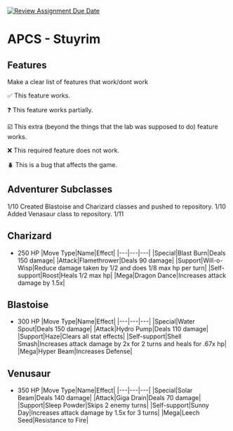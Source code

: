 [![Review Assignment Due Date](https://classroom.github.com/assets/deadline-readme-button-22041afd0340ce965d47ae6ef1cefeee28c7c493a6346c4f15d667ab976d596c.svg)](https://classroom.github.com/a/KprAwj1n)
# APCS - Stuyrim

## Features

Make a clear list of features that work/dont work

:white_check_mark: This feature works.

:question: This feature works partially.

:ballot_box_with_check: This extra (beyond the things that the lab was supposed to do) feature works.

:x: This required feature does not work.

:beetle: This is a bug that affects the game.


## Adventurer Subclasses


1/10 Created Blastoise and Charizard classes and pushed to repository.
1/10 Added Venasaur class to repository.
1/11

## Charizard
- 250 HP
|Move Type|Name|Effect|
|---|---|---|
|Special|Blast Burn|Deals 150 damage|
|Attack|Flamethrower|Deals 90 damage|
|Support|Will-o-Wisp|Reduce damage taken by 1/2 and does 1/8 max hp per turn|
|Self-support|Roost|Heals 1/2 max hp|
|Mega|Dragon Dance|Increases attack damage by 1.5x|

## Blastoise
- 300 HP
|Move Type|Name|Effect|
|---|---|---|
|Special|Water Spout|Deals 150 damage|
|Attack|Hydro Pump|Deals 110 damage|
|Support|Haze|Clears all stat effects|
|Self-support|Shell Smash|Increases attack damage by 2x for 2 turns and heals for .67x hp|
|Mega|Hyper Beam|Increases Defense|

## Venusaur
- 350 HP
|Move Type|Name|Effect|
|---|---|---|
|Special|Solar Beam|Deals 140 damage|
|Attack|Giga Drain|Deals 70 damage|
|Support|Sleep Powder|Skips 2 enemy turns|
|Self-support|Sunny Day|Increases attack damage by 1.5x for 3 turns|
|Mega|Leech Seed|Resistance to Fire|
